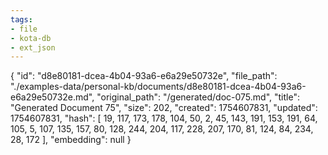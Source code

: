 ```yaml
---
tags:
- file
- kota-db
- ext_json
---
```

{
  "id": "d8e80181-dcea-4b04-93a6-e6a29e50732e",
  "file_path": "./examples-data/personal-kb/documents/d8e80181-dcea-4b04-93a6-e6a29e50732e.md",
  "original_path": "/generated/doc-075.md",
  "title": "Generated Document 75",
  "size": 202,
  "created": 1754607831,
  "updated": 1754607831,
  "hash": [
    19,
    117,
    173,
    178,
    104,
    50,
    2,
    45,
    143,
    191,
    153,
    191,
    64,
    105,
    5,
    107,
    135,
    157,
    80,
    128,
    244,
    204,
    117,
    228,
    207,
    170,
    81,
    124,
    84,
    234,
    28,
    172
  ],
  "embedding": null
}